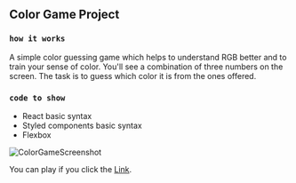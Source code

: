 ## Color Game Project

### `how it works`

A simple color guessing game which helps to understand RGB better and to train your sense of color.
You'll see a combination of three numbers on the screen. The task is to guess which color it is from the ones offered.

### `code to show`

* React basic syntax
* Styled components basic syntax
* Flexbox

![ColorGameScreenshot](https://i.ibb.co/C5VZXcX/Color-Game.png)

You can play if you click the [Link](https://colour-game-react.herokuapp.com/).
